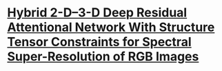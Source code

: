 # [Hybrid 2-D–3-D Deep Residual Attentional Network With Structure Tensor Constraints for Spectral Super-Resolution of RGB Images](https://ieeexplore.ieee.org/abstract/document/9133131)


